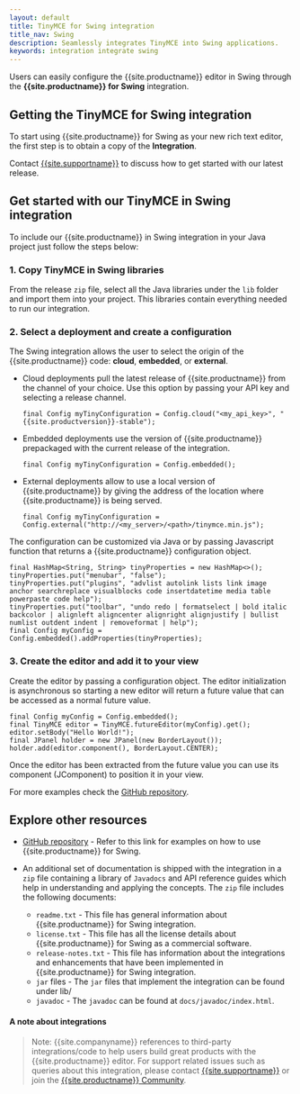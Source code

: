 ```yaml
---
layout: default
title: TinyMCE for Swing integration
title_nav: Swing
description: Seamlessly integrates TinyMCE into Swing applications.
keywords: integration integrate swing
---
```


Users can easily configure the {{site.productname}} editor in Swing through the **{{site.productname}} for Swing** integration.

## Getting the TinyMCE for Swing integration

To start using {{site.productname}} for Swing as your new rich text editor, the first step is to obtain a copy of the **Integration**.

Contact [{{site.supportname}}]({{site.supporturl}}) to discuss how to get started with our latest release.

## Get started with our TinyMCE in Swing integration

To include our {{site.productname}} in Swing integration in your Java project just follow the steps below:

### 1. Copy TinyMCE in Swing libraries

From the release `zip` file, select all the Java libraries under the `lib` folder and import them into your project. This libraries contain everything needed to run our integration.

### 2. Select a deployment and create a configuration

The Swing integration allows the user to select the origin of the {{site.productname}} code: **cloud**, **embedded**, or **external**.

* Cloud deployments pull the latest release of {{site.productname}} from the channel of your choice. Use this option by passing your API key and selecting a release channel.

  ```
  final Config myTinyConfiguration = Config.cloud("<my_api_key>", "{{site.productversion}}-stable");
  ```

* Embedded deployments use the version of {{site.productname}} prepackaged with the current release of the integration.

  ```
  final Config myTinyConfiguration = Config.embedded();
  ```

* External deployments allow to use a local version of {{site.productname}} by giving the address of the location where {{site.productname}} is being served.

  ```
  final Config myTinyConfiguration = Config.external("http://<my_server>/<path>/tinymce.min.js");
  ```

The configuration can be customized via Java or by passing Javascript function that returns a {{site.productname}} configuration object.

```
final HashMap<String, String> tinyProperties = new HashMap<>();
tinyProperties.put("menubar", "false");
tinyProperties.put("plugins", "advlist autolink lists link image anchor searchreplace visualblocks code insertdatetime media table powerpaste code help");
tinyProperties.put("toolbar", "undo redo | formatselect | bold italic backcolor | alignleft aligncenter alignright alignjustify | bullist numlist outdent indent | removeformat | help");
final Config myConfig = Config.embedded().addProperties(tinyProperties);
```

### 3. Create the editor and add it to your view

Create the editor by passing a configuration object. The editor initialization is asynchronous so starting a new editor will return a future value that can be accessed as a normal future value.

```
final Config myConfig = Config.embedded();
final TinyMCE editor = TinyMCE.futureEditor(myConfig).get();
editor.setBody("Hello World!");
final JPanel holder = new JPanel(new BorderLayout());
holder.add(editor.component(), BorderLayout.CENTER);
```

Once the editor has been extracted from the future value you can use its component (JComponent) to position it in your view.

For more examples check the [GitHub repository](https://github.com/tinymce/tinymce-swing-codesamples).

## Explore other resources

* [GitHub repository](https://github.com/tinymce/tinymce-swing-codesamples) - Refer to this link for examples on how to use {{site.productname}} for Swing.

* An additional set of documentation is shipped with the integration in a `zip` file containing a library of `Javadocs` and API reference guides which help in understanding and applying the concepts. The `zip` file includes the following documents:

  * `readme.txt` - This file has general information about {{site.productname}} for Swing integration.
  * `license.txt` - This file has all the license details about {{site.productname}} for Swing as a commercial software.
  * `release-notes.txt` - This file has information about the integrations and enhancements that have been implemented in {{site.productname}} for Swing integration.
  * `jar` files - The `jar` files that implement the integration can be found under lib/
  * `javadoc` - The `javadoc` can be found at `docs/javadoc/index.html`.

#### A note about integrations

> Note: {{site.companyname}} references to third-party integrations/code to help users build great products with the {{site.productname}} editor. For support related issues such as queries about this integration, please contact [{{site.supportname}}]({{site.supporturl}}) or join the [{{site.productname}} Community](https://community.tiny.cloud/).
